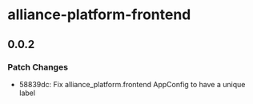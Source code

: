 # alliance-platform-frontend

## 0.0.2

### Patch Changes

- 58839dc: Fix alliance_platform.frontend AppConfig to have a unique label
